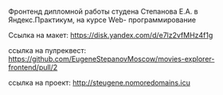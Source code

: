 Фронтенд дипломной работы студена Степанова Е.А. в Яндекс.Практикум, на курсе Web- программирование

Ссылка на макет:
https://disk.yandex.com/d/e7lz2vfMHz4f1g

ссылка на пулреквест:
https://github.com/EugeneStepanovMoscow/movies-explorer-frontend/pull/2

ссылка на проект:
http://steugene.nomoredomains.icu
